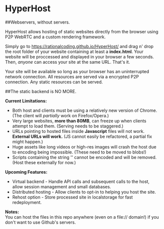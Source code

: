 # HyperHost
##Webservers, without servers.

HyperHost allows hosting of static websites directly from the browser using P2P WebRTC and a custom rendering framework.

Simply go to https://rationalcoding.github.io/HyperHost/ and drag n' drop the root folder of your website containing at least a **index.html**. Your website will be proccessed and displayed in your browser a few seconds. Then, *anyone* can access your site at the same URL. That's it.

Your site will be available so long as your browser has an uninterrupted network connection. All resources are served via a encrypted P2P connection. Any static resources can be served.

##The static backend is NO MORE.

**Current Limitations:**  
- Both host and clients must be using a relatively new version of Chrome.  (The client will *partially* work on Firefox/Opera.)
- Very large websites, **more than 80MB**, can freeze up when clients attempt to load them. (Serving needs to be staggered.)  
- URLs pointing to hosted files inside **Javascript** files will not work. **External URLs will work.** (JS cannot easily be refactored, a partial fix might happen.)
- Huge assets like long videos or high-res images will crash the host due to encoding being impossible. (These need to be moved to blobs!)
- Scripts containing the string '</script>' cannot be encoded and will be removed. (Host these externally for now.)

**Upcoming Features:**  
- Virtual backend - Handle API calls and subsequent calls to the host, allow session management and small databases.
- Distributed hosting - Allow clients to opt-in to helping you host the site.
- Rehost option - Store processed site in localstorage for fast redeployment.

**Notes:**  
You can host the files in this repo anywhere (even on a file:// domain!) if you don't want to use Github's servers.

